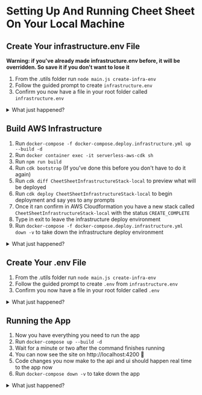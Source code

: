 # Setting Up And Running Cheet Sheet On Your Local Machine


## Create Your infrastructure.env File

**Warning: if you've already made infrastructure.env before, it will be overridden. So save it if you don't want to lose it**

1. From the .utils folder run `node main.js create-infra-env`
2. Follow the guided prompt to create `infrastructure.env`
3. Confirm you now have a file in your root folder called `infrastructure.env`

<details><summary>What just happened?</summary>
<p>
    To be written
</p>
</details>

## Build AWS Infrastructure

1. Run `docker-compose -f docker-compose.deploy.infrastructure.yml up --build -d`
1. Run `docker container exec -it serverless-aws-cdk sh`
1. Run `npm run build`
1. Run `cdk bootstrap` (If you've done this before you don't have to do it again)
1. Run `cdk diff CheetSheetInfrastructureStack-local` to preview what will be deployed
1. Run `cdk deploy CheetSheetInfrastructureStack-local` to begin deployment and say yes to any prompts
1. Once it ran confirm in AWS Cloudformation you have a new stack called `CheetSheetInfrastructureStack-local` with the status `CREATE_COMPLETE`
1. Type in exit to leave the infrastructure deploy environment
1. Run `docker-compose -f docker-compose.deploy.infrastructure.yml down -v` to take down the infrastructure deploy environment

<details><summary>What just happened?</summary>
<p>
    To be written
</p>
</details>

## Create Your .env File
1. From the .utils folder run `node main.js create-infra-env`
1. Follow the guided prompt to create `.env` from `infrastructure.env`
1. Confirm you now have a file in your root folder called `.env`

<details><summary>What just happened?</summary>
<p>
    To be written
</p>
</details>

## Running the App

1. Now you have everything you need to run the app
1. Run `docker-compose up --build -d`
1. Wait for a minute or two after the command finishes running
1. You can now see the site on http://localhost:4200 :beers:
1. Code changes you now make to the api and ui should happen real time to the app now
1. Run `docker-compose down -v` to take down the app

<details><summary>What just happened?</summary>
<p>
    To be written
</p>
</details>
